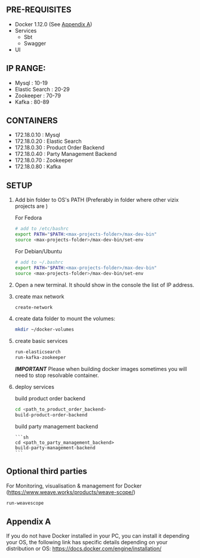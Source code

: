 ## PRE-REQUISITES
- Docker 1.12.0 (See [Appendix A](#appendix-a))
- Services 
  - Sbt 
  - Swagger
- UI


## IP RANGE:
- Mysql               : 10-19
- Elastic Search      : 20-29
- Zookeeper           : 70-79
- Kafka               : 80-89

## CONTAINERS
- 172.18.0.10   : Mysql
- 172.18.0.20   : Elastic Search
- 172.18.0.30   : Product Order Backend
- 172.18.0.40   : Party Management Backend
- 172.18.0.70   : Zookeeper
- 172.18.0.80   : Kafka


## SETUP

1. Add bin folder to OS's PATH (Preferably in folder where other vizix projects are )

   For Fedora
   ```sh
   # add to /etc/bashrc
   export PATH="$PATH:<max-projects-folder>/max-dev-bin"
   source <max-projects-folder>/max-dev-bin/set-env
   ```
   For Debian/Ubuntu
   ```sh
   # add to ~/.bashrc
   export PATH="$PATH:<max-projects-folder>/max-dev-bin"
   source <max-projects-folder>/max-dev-bin/set-env
   ```
   
2. Open a new terminal.
   It should show in the console the list of IP address.

3. create max network

    ```sh
    create-network
    ```

4. create data folder to mount the volumes:

    ```sh
    mkdir ~/docker-volumes
    ```

5. create basic services

    ```sh
    run-elasticsearch
    run-kafka-zookeeper
    ```

    ***IMPORTANT***
    Please when building docker images sometimes you will need to stop resolvable container.


6. deploy services

    build product order backend

    ```sh
    cd <path_to_product_order_backend>
    build-product-order-backend
    ```

    build party management backend
   
       ```sh
       cd <path_to_party_management_backend>
       build-party-management-backend
       ```
    
## Optional third parties
For Monitoring, visualisation & management for Docker (https://www.weave.works/products/weave-scope/)
```sh
run-weavescope
```
## Appendix A
If you do not have Docker installed in your PC, you can install it depending your OS, the following link has specific details depending on your distribution or OS:
https://docs.docker.com/engine/installation/
